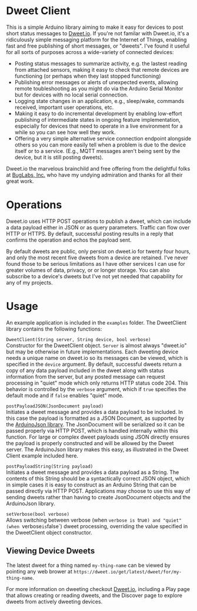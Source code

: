 # Dweet Client

This is a simple Arduino library aiming to make it easy for devices to post short status messages to [Dweet.io](https://dweet.io/).  If you're not familar with Dweet.io, it's a ridiculously simple messaging platform for the Internet of Things, enabling fast and free publishing of short messages, or "dweets". I've found it useful for all sorts of purposes across a wide-variety of connected devices:
- Posting status messages to summarize activity, e.g. the lastest reading from attached sensors, making it easy to check that remote devices are functioning (or perhaps when they last stopped functioning)
- Publishing error messages or alerts of unexpected events, allowing remote toubleshooting as you might do via the Arduino Serial Monitor but for devices with no local serial connection.
- Logging state changes in an application, e.g., sleep/wake, commands received, important user operations, etc.
- Making it easy to do incremental development by enabling low-effort publishing of intermediate states in ongoing feature implementation, especially for devices that need to operate in a live environment for a while so you can see how well they work.
- Offering a very simple alternative service connection endpoint alongside others so you can more easily tell when a problem is due to the device itself or to a service. (E.g., MQTT messages aren't being sent by the device, but it is still posting dweets).

Dweet.io the marvelous brainchild and free offering from the delightful folks at [BugLabs, Inc.](https://www.buglabs.net/) who have my undying admiration and thanks for all their great work.

# Operations
Dweet.io uses HTTP POST operations to publish a dweet, which can include a data payload either in JSON or as query parameters.  Traffic can flow over HTTP or HTTPS. By default, successful posting results in a reply that confirms the operation and echos the payload sent.

By default dweets are public, only persist on dweet.io for twenty four hours, and only the most recent five dweets from a device are retained.  I've never found those to be serious limitations as I have other services I can use for greater volumes of data, privacy, or or longer storage.  You can also subscribe to a device's dweets but I've not yet needed that capability for any of my projects.

# Usage

An example application is included in the `examples` folder.  The DweetClient library contains the following functions:

`DweetClient(String server, String device, bool verbose)`  
Constructor for the DweetClient object.  `Server` is almost always "dweet.io" but may be otherwise in future implementations. Each dweeting device needs a unique name on dweet.io so its messages can be viewed, which is specified in the `device` argument.  By default, successful dweets return a copy of any data payload included in the dweet along with status information from the server, but any posted message can request processing in "quiet" mode which only returns HTTP status code 204.  This behavior is controlled by the `verbose` argument, which if `true` specifies the default mode and if `false` enables "quiet" mode.

`postPayloadJSON(JsonDocument payload)`  
Initiates a dweet message and provides a data payload to be included. In this case the payload is formatted as a JSON Document, as supported by the [ArduinoJson library](https://github.com/bblanchon/ArduinoJson).  The JsonDocument will be serialized so it can be passed properly via HTTP POST, which is handled internally within this function.  For large or complex dweet payloads using JSON directly ensures the payload is properly constructed and will be allowed by the Dweet server.  The ArduinoJson library makes this easy, as illustrated in the Dweet Client example included here.

`postPayloadString(String payload)`  
Initiates a dweet message and provides a data payload as a String.  The contents of this String should be a syntactically correct JSON object, which in simple cases it is easy to construct as an Arduino String that can be passed directly via HTTP POST.  Applications may choose to use this way of sending dweets rather than having to create JsonDocument objects and the ArduinoJson library.

`setVerbose(bool verbose)`  
Allows switching between verbose (when `verbose is `true`) and "quiet" (when `verbose` is `false`) dweet processing, overriding the value specified in the DweetClient object constructor.

## Viewing Device Dweets
The latest dweet for a thing named `my-thing-name` can be viewed by pointing any web brower at `https://dweet.io/get/latest/dweet/for/my-thing-name`.

For more information on dweeting checkout [Dweet.io](https://dweet.io), including a Play page that allows creating or reading dweets, and the Discover page to explore dweets from actively dweeting devices.

